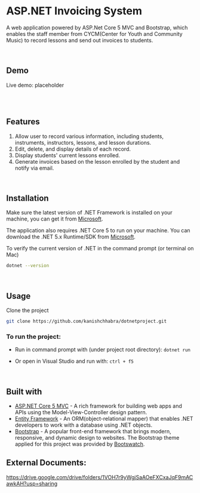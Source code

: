 # ASP.<i></i>NET Invoicing System 
<p>A web application powered by ASP<i></i>.Net Core 5 MVC and Bootstrap, which enables the staff member from CYCM(Center for Youth and Community Music) to record lessons and send out invoices to students.</p>
<br/>

## Demo
<p>Live demo: <a>placeholder</a></p>
<!-- todo -->

<br/>
<br/>

## Features
1. Allow user to record various information, including students, instruments, instructors, lessons, and lesson durations.
2. Edit, delete, and display details of each record.
3. Display students' current lessons enrolled.
4. Generate invoices based on the lesson enrolled by the student and notify via email.

<br/>

## Installation

Make sure the latest version of .NET Framework is installed on your machine, you can get it from [Microsoft](https://dotnet.microsoft.com/download/dotnet-framework).

The application also requires .NET Core 5 to run on your machine. You can download the .NET 5.x Runtime/SDK from [Microsoft](https://dotnet.microsoft.com/download).

To verify the current version of .NET in the command prompt (or terminal on Mac)
```sh
dotnet --version
``` 
<br/>

## Usage

Clone the project 
```sh
git clone https://github.com/kanishchhabra/dotnetproject.git
```
### To run the project: 
- Run in command prompt with (under project root directory):  `dotnet run` 

- Or open in Visual Studio and run with: `ctrl + f5`

<br/>

## Built with
- [ASP.NET Core 5 MVC](https://dotnet.microsoft.com/learn/aspnet/what-is-aspnet-core) - A rich framework for building web apps and APIs using the Model-View-Controller design pattern.
- [Entity Framework](https://docs.microsoft.com) - An ORM(object-relational mapper) that enables .NET developers to work with a database using .NET objects.
- [Bootstrap](https://getbootstrap.com/) - A popular front-end framework that brings modern, responsive, and dynamic design to websites. The Bootstrap theme applied for this project was provided by [Bootswatch](https://bootswatch.com/).


## External Documents:
https://drive.google.com/drive/folders/1VOH7r9yWgjSaAOeFXCxaJqF9mACawkAH?usp=sharing
<!-- todo: list below links of doeuments from google drive  -->
